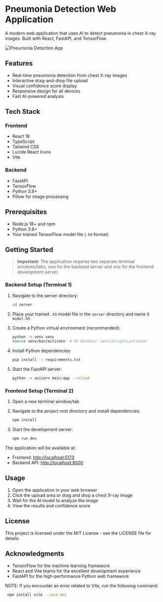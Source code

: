 # Pneumonia Detection Web Application

A modern web application that uses AI to detect pneumonia in chest X-ray images. Built with React, FastAPI, and TensorFlow.

![Pneumonia Detection App](https://images.unsplash.com/photo-1576091160399-112ba8d25d1d?auto=format&fit=crop&q=80&w=2000)

## Features

- Real-time pneumonia detection from chest X-ray images
- Interactive drag-and-drop file upload
- Visual confidence score display
- Responsive design for all devices
- Fast AI-powered analysis

## Tech Stack

### Frontend
- React 18
- TypeScript
- Tailwind CSS
- Lucide React Icons
- Vite

### Backend
- FastAPI
- TensorFlow
- Python 3.8+
- Pillow for image processing

## Prerequisites

- Node.js 18+ and npm
- Python 3.8+
- Your trained TensorFlow model file (`.h5` format)

## Getting Started

> **Important**: The application requires two separate terminal windows/tabs, one for the backend server and one for the frontend development server.

### Backend Setup (Terminal 1)

1. Navigate to the server directory:
   ```bash
   cd server
   ```

2. Place your trained `.h5` model file in the `server` directory and name it `model.h5`

3. Create a Python virtual environment (recommended):
   ```bash
   python -m venv venv
   source venv/bin/activate  # On Windows: venv\Scripts\activate
   ```

4. Install Python dependencies:
   ```bash
   pip install -r requirements.txt
   ```

5. Start the FastAPI server:
   ```bash
   python -m uvicorn main:app --reload
   ```

### Frontend Setup (Terminal 2)

1. Open a new terminal window/tab

2. Navigate to the project root directory and install dependencies:
   ```bash
   npm install
   ```

3. Start the development server:
   ```bash
   npm run dev
   ```

The application will be available at:
- Frontend: [http://localhost:5173](http://localhost:5173)
- Backend API: [http://localhost:8000](http://localhost:8000)

## Usage

1. Open the application in your web browser
2. Click the upload area or drag and drop a chest X-ray image
3. Wait for the AI model to analyze the image
4. View the results and confidence score



## License

This project is licensed under the MIT License - see the LICENSE file for details.

## Acknowledgments

- TensorFlow for the machine learning framework
- React and Vite teams for the excellent development experience
- FastAPI for the high-performance Python web framework

NOTE: If you encounter an error related to Vite, run the following command: 
```bash
 npm install vite --save-dev
```